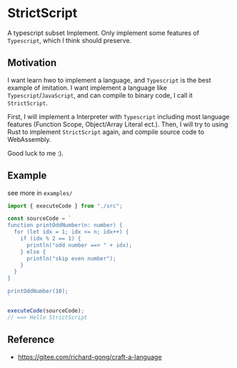 # StrictScript

A typescript subset Implement. Only implement some features of `Typescript`, which I think should preserve.

## Motivation

I want learn hwo to implement a language, and `Typescript` is the best example of imitation. I want implement a language like `Typescript`/`JavaScript`, and can compile to binary code, I call it `StrictScript`.

First, I will implement a Interpreter with `Typescript` including most language features (Function Scope, Object/Array Literal ect.). Then, I will try to using Rust to implement `StrictScript` again, and compile source code to WebAssembly.

Good luck to me :).

## Example

see more in  `examples/`

```js
import { executeCode } from "./src";

const sourceCode = `
function printOddNumber(n: number) {
  for (let idx = 1; idx <= n; idx++) {
    if (idx % 2 == 1) {
      println("odd number ==> " + idx);
    } else {
      println("skip even number");
    }
  }
}

printOddNumber(10);
`

executeCode(sourceCode);
// ==> Hello StrictScript
```

## Reference

+ <https://gitee.com/richard-gong/craft-a-language>